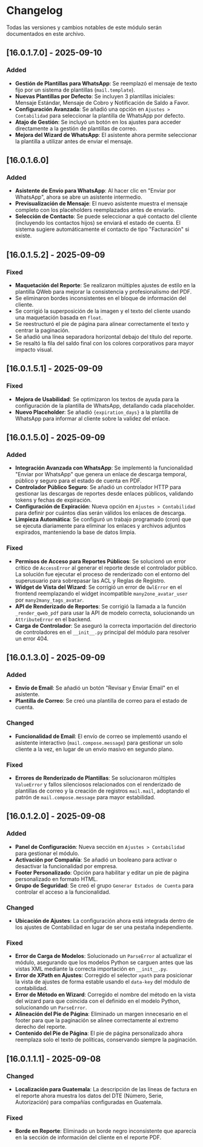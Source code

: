 # Changelog

Todas las versiones y cambios notables de este módulo serán documentados en este archivo.

## [16.0.1.7.0] - 2025-09-10

### Added
-   **Gestión de Plantillas para WhatsApp**: Se reemplazó el mensaje de texto fijo por un sistema de plantillas (`mail.template`).
-   **Nuevas Plantillas por Defecto**: Se incluyen 3 plantillas iniciales: Mensaje Estándar, Mensaje de Cobro y Notificación de Saldo a Favor.
-   **Configuración Avanzada**: Se añadió una opción en `Ajustes > Contabilidad` para seleccionar la plantilla de WhatsApp por defecto.
-   **Atajo de Gestión**: Se incluyó un botón en los ajustes para acceder directamente a la gestión de plantillas de correo.
-   **Mejora del Wizard de WhatsApp**: El asistente ahora permite seleccionar la plantilla a utilizar antes de enviar el mensaje.

## [16.0.1.6.0]

### Added
-   **Asistente de Envío para WhatsApp**: Al hacer clic en "Enviar por WhatsApp", ahora se abre un asistente intermedio.
-   **Previsualización de Mensaje**: El nuevo asistente muestra el mensaje completo con los placeholders reemplazados antes de enviarlo.
-   **Selección de Contacto**: Se puede seleccionar a qué contacto del cliente (incluyendo los contactos hijos) se enviará el estado de cuenta. El sistema sugiere automáticamente el contacto de tipo "Facturación" si existe.


## [16.0.1.5.2] - 2025-09-09

### Fixed
-   **Maquetación del Reporte**: Se realizaron múltiples ajustes de estilo en la plantilla QWeb para mejorar la consistencia y profesionalismo del PDF.
-   Se eliminaron bordes inconsistentes en el bloque de información del cliente.
-   Se corrigió la superposición de la imagen y el texto del cliente usando una maquetación basada en `float`.
-   Se reestructuró el pie de página para alinear correctamente el texto y centrar la paginación.
-   Se añadió una línea separadora horizontal debajo del título del reporte.
-   Se resaltó la fila del saldo final con los colores corporativos para mayor impacto visual.

## [16.0.1.5.1] - 2025-09-09

### Fixed
-   **Mejora de Usabilidad**: Se optimizaron los textos de ayuda para la configuración de la plantilla de WhatsApp, detallando cada placeholder.
-   **Nuevo Placeholder**: Se añadió `{expiration_days}` a la plantilla de WhatsApp para informar al cliente sobre la validez del enlace.


## [16.0.1.5.0] - 2025-09-09

### Added
-   **Integración Avanzada con WhatsApp**: Se implementó la funcionalidad "Enviar por WhatsApp" que genera un enlace de descarga temporal, público y seguro para el estado de cuenta en PDF.
-   **Controlador Público Seguro**: Se añadió un controlador HTTP para gestionar las descargas de reportes desde enlaces públicos, validando tokens y fechas de expiración.
-   **Configuración de Expiración**: Nueva opción en `Ajustes > Contabilidad` para definir por cuántos días serán válidos los enlaces de descarga.
-   **Limpieza Automática**: Se configuró un trabajo programado (cron) que se ejecuta diariamente para eliminar los enlaces y archivos adjuntos expirados, manteniendo la base de datos limpia.

### Fixed
-   **Permisos de Acceso para Reportes Públicos**: Se solucionó un error crítico de `AccessError` al generar el reporte desde el controlador público. La solución fue ejecutar el proceso de renderizado con el entorno del superusuario para sobrepasar las ACL y Reglas de Registro.
-   **Widget de Vista del Wizard**: Se corrigió un error de `OwlError` en el frontend reemplazando el widget incompatible `many2one_avatar_user` por `many2many_tags_avatar`.
-   **API de Renderizado de Reportes**: Se corrigió la llamada a la función `_render_qweb_pdf` para usar la API de modelo correcta, solucionando un `AttributeError` en el backend.
-   **Carga de Controlador**: Se aseguró la correcta importación del directorio de controladores en el `__init__.py` principal del módulo para resolver un error 404.


## [16.0.1.3.0] - 2025-09-09

### Added
-   **Envío de Email**: Se añadió un botón "Revisar y Enviar Email" en el asistente.
-   **Plantilla de Correo**: Se creó una plantilla de correo para el estado de cuenta.

### Changed
-   **Funcionalidad de Email**: El envío de correo se implementó usando el asistente interactivo (`mail.compose.message`) para gestionar un solo cliente a la vez, en lugar de un envío masivo en segundo plano.

### Fixed
-   **Errores de Renderizado de Plantillas**: Se solucionaron múltiples `ValueError` y fallos silenciosos relacionados con el renderizado de plantillas de correo y la creación de registros `mail.mail`, adoptando el patrón de `mail.compose.message` para mayor estabilidad.

## [16.0.1.2.0] - 2025-09-08

### Added
- **Panel de Configuración**: Nueva sección en `Ajustes > Contabilidad` para gestionar el módulo.
- **Activación por Compañía**: Se añadió un booleano para activar o desactivar la funcionalidad por empresa.
- **Footer Personalizado**: Opción para habilitar y editar un pie de página personalizado en formato HTML.
- **Grupo de Seguridad**: Se creó el grupo `Generar Estados de Cuenta` para controlar el acceso a la funcionalidad.

### Changed
- **Ubicación de Ajustes**: La configuración ahora está integrada dentro de los ajustes de Contabilidad en lugar de ser una pestaña independiente.

### Fixed
- **Error de Carga de Modelos**: Solucionado un `ParseError` al actualizar el módulo, asegurando que los modelos Python se carguen antes que las vistas XML mediante la correcta importación en `__init__.py`.
- **Error de XPath en Ajustes**: Corregido el selector `xpath` para posicionar la vista de ajustes de forma estable usando el `data-key` del módulo de contabilidad.
- **Error de Método en Wizard**: Corregido el nombre del método en la vista del wizard para que coincida con el definido en el modelo Python, solucionando un `ParseError`.
- **Alineación del Pie de Página**: Eliminado un margen innecesario en el footer para que la paginación se alinee correctamente al extremo derecho del reporte.
- **Contenido del Pie de Página**: El pie de página personalizado ahora reemplaza solo el texto de políticas, conservando siempre la paginación.

## [16.0.1.1.1] - 2025-09-08

### Changed
- **Localización para Guatemala**: La descripción de las líneas de factura en el reporte ahora muestra los datos del DTE (Número, Serie, Autorización) para compañías configuradas en Guatemala.

### Fixed
- **Borde en Reporte**: Eliminado un borde negro inconsistente que aparecía en la sección de información del cliente en el reporte PDF.